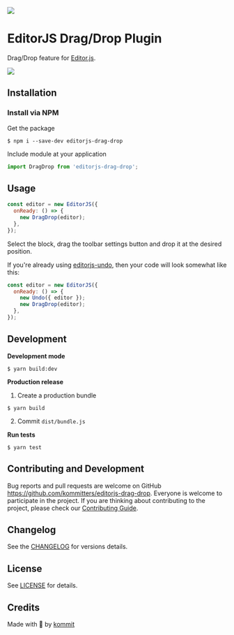 ![](https://badgen.net/badge/Editor.js/v2.0/blue)

# EditorJS Drag/Drop Plugin

Drag/Drop feature for [Editor.js](https://editorjs.io).

![](assets/demo.gif)

## Installation

### Install via NPM

Get the package

```shell
$ npm i --save-dev editorjs-drag-drop
```

Include module at your application

```javascript
import DragDrop from 'editorjs-drag-drop';
```

## Usage

```javascript
const editor = new EditorJS({
  onReady: () => {
    new DragDrop(editor);
  },
});
```

Select the block, drag the toolbar settings button and drop it at the desired position.

If you're already using [editorjs-undo](https://github.com/kommitters/editorjs-undo), then your code will look somewhat like this:

```javascript
const editor = new EditorJS({
  onReady: () => {
    new Undo({ editor });
    new DragDrop(editor);
  },
});
```

## Development

**Development mode**

```shell
$ yarn build:dev
```

**Production release**

1. Create a production bundle

```shell
$ yarn build
```

2. Commit `dist/bundle.js`

**Run tests**

```shell
$ yarn test
```


## Contributing and Development
Bug reports and pull requests are welcome on GitHub https://github.com/kommitters/editorjs-drag-drop. Everyone is welcome to participate in the project. If you are thinking about contributing to the project, please check our [Contributing Guide](https://github.com/kommitters/editorjs-drag-drop/blob/master/CONTRIBUTING.md).

## Changelog
See the [CHANGELOG](https://github.com/kommitters/editorjs-drag-drop/blob/master/CHANGELOG.md) for versions details.

## License
See [LICENSE](https://github.com/kommitters/editorjs-drag-drop/blob/master/LICENSE) for details.

## Credits
Made with 💙 by [kommit](https://kommit.co)
